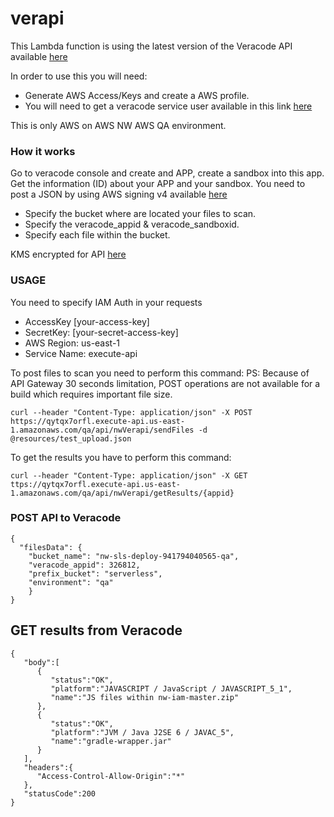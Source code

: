 # verapi

This Lambda function is using the latest version of the Veracode API available [here](http://www.rubydoc.info/gems/veracode-api)

In order to use this you will need:
- Generate AWS Access/Keys and create a AWS profile.
- You will need to get a veracode service user available in this link [here](https://analysiscenter.veracode.com)

This is only AWS on AWS NW AWS QA environment.

### How it works

Go to veracode console and create and APP, create a sandbox into this app.
Get the information (ID) about your APP and your sandbox.
You need to post a JSON by using AWS signing v4 available [here](http://docs.aws.amazon.com/general/latest/gr/signature-version-4.html)
- Specify the bucket where are located your files to scan.
- Specify the veracode_appid & veracode_sandboxid.
- Specify each file within the bucket.

KMS encrypted for API [here](https://github.com/marcy-terui/serverless-crypt)

### USAGE

You need to specify IAM Auth in your requests
- AccessKey [your-access-key]
- SecretKey: [your-secret-access-key]
- AWS Region: us-east-1
- Service Name: execute-api

To post files to scan you need to perform this command:
PS: Because of API Gateway 30 seconds limitation, POST operations are not available for a build which requires important file size.

```
curl --header "Content-Type: application/json" -X POST https://qytqx7orfl.execute-api.us-east-1.amazonaws.com/qa/api/nwVerapi/sendFiles -d @resources/test_upload.json
```

To get the results you have to perform this command:

```
curl --header "Content-Type: application/json" -X GET ttps://qytqx7orfl.execute-api.us-east-1.amazonaws.com/qa/api/nwVerapi/getResults/{appid}
```


### POST API to Veracode
```
{
  "filesData": {
    "bucket_name": "nw-sls-deploy-941794040565-qa",
    "veracode_appid": 326812,
    "prefix_bucket": "serverless",
    "environment": "qa"
    }
}
```

## GET results from Veracode
```
{
   "body":[
      {
         "status":"OK",
         "platform":"JAVASCRIPT / JavaScript / JAVASCRIPT_5_1",
         "name":"JS files within nw-iam-master.zip"
      },
      {
         "status":"OK",
         "platform":"JVM / Java J2SE 6 / JAVAC_5",
         "name":"gradle-wrapper.jar"
      }
   ],
   "headers":{
      "Access-Control-Allow-Origin":"*"
   },
   "statusCode":200
}
```